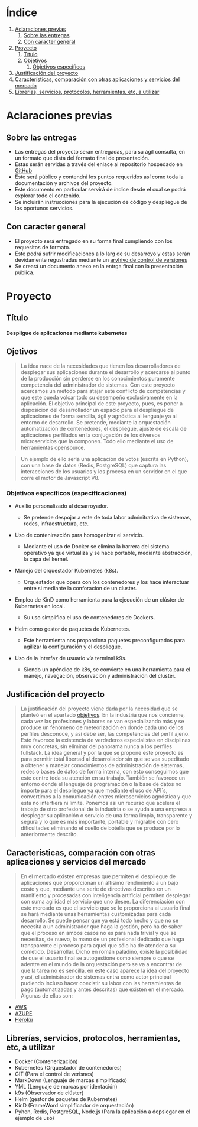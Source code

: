 # **Índice**
 
1. [Aclaraciones previas](#id1)
   1. [Sobre las entregas](#id2)
   2. [Con caracter general](#id3)
2. [Proyecto](#id4)
   1. [Título](#id5)
   2. [Objetivos](#id6)
      1. [Objetivos específicos](#id7)
3. [Justificación del proyecto](#id8)
4. [Características, comparación con otras aplicaciones y servicios del mercado](#id9)
5. [Librerías, servicios, protocolos, herramientas, etc, a utilizar](#id10)

 
<div id='id1'/>
 
# Aclaraciones previas
 
<div id='id2'/>
 
## Sobre las entregas
- Las entregas del proyecto serán entregadas, para su ágil consulta, en un formato que dista del formato final de presentación.
- Estas serán servidas a través del enlace al repositorio  hospedado en [GitHub](https://github.com/HaroldTemple/proyecto)
- Este será público y contendrá los puntos requeridos así como toda la documentación y archivos del proyecto.
- Este documento en particular servirá de índice desde el cual se podrá explorar todo el contenido.
- Se incluirán instrucciones para la ejecución de código y despliegue de los oportunos servicios.
 
<div id='id3'/>
 
## Con caracter general
- El proyecto será entregado en su forma final cumpliendo con los requesitos de formato.
- Este podrá sufrir modificaciones a lo larg de su desarroyo y estas serán devidamente regustradas mediante un [arvhivo de control de versiones](https://github.com/HaroldTemple/proyecto/blob/master/semver.md)
- Se creará un documento anexo en la entrga final con la presentación pública.
 
<div id='id4'/>
 
# Proyecto
 
<div id='id5'/>
 
## Título
 
#### **Despligue de aplicaciones mediante kubernetes**
 
<div id='id6'/>
 
## Ojetivos
 
> La idea nace de la necesidades que tienen los desarrolladores de desplegar sus aplicaciones durante el desarrollo y acercarse al punto de la producción sin perderse en los conocimientos puramente competencia del administrador de sistemas. Con este proyecto acercamos un método para atajar este conflicto de competencias y que este pueda volcar todo su desempeño exclusivamente en la aplicación. El objetivo principal de este proyecto, pues, es poner a disposición del desarrollador un espacio para el despliegue de aplicaciones de forma sencilla, ágil y agnóstica al lenguaje ya al entorno de desarrollo. Se pretende, mediante la orquestación automatización de contenedores, el despliegue, ajuste de escala de aplicaciones perfilados en la conjugación de los diversos microservicios que la componen. Todo ello mediante el uso de herramientas opensource.
 
> Un ejemplo de ello sería una aplicación de votos (escrita en Python), con una base de datos (Redis, PostgreSQL) que captura las interacciones de los usuarios y los procesa en un servidor en el que corre el motor de Javascript V8. 
 
<div id='id7'/>
 
### Objetivos específicos (especificaciones)
 
- Auxilio personalizado al desarroyador.
  - Se pretende despojar a este de toda labor adminitrativa de sistemas, redes, infraestructura, etc.
 
- Uso de contenirazción para homogenizar el servicio.
  - Mediante el uso de Docker se elimina la barrera del sistema operativo ya que virtualiza y se hace portable, mediante abstracción, la capa del kernel.
 
- Manejo del orquestador Kubernetes (k8s).
  - Orquestador que opera con los contenedores y los hace interactuar entre si mediante la conforacion de un cluster.
 
- Empleo de KinD como herramienta para la ejecución de un clúster de Kubernetes en local.
  - Su uso simplifica el uso de contenedores de Dockers.
 
- Helm como gestor de paquetes de Kubernetes.
  - Este herramienta nos proporciona paquetes preconfigurados para agilizar la configuración y el despliegue.
 
- Uso de la interfaz de usuario vía terminal k9s.
  - Siendo un apéndice de k8s, se convierte en una herramienta para el manejo, navegación, observación y administración del cluster.

<div id='id8'/>

## Justificación del proyecto

> La justificación del proyecto viene dada por la necesidad que se planteó en el apartado [objetivos](#id6). En la industria que nos concierne, cada vez las profesiones y labores se van especializando más y se produce un fenómeno de meteorización en donde cada uno de los perfiles desconoce, y así debe ser, las competencias del perfil ajeno. Esto favorece la existencia de verdaderos especialistas en disciplinas muy concretas, sin eliminar del panorama nunca a los perfiles fullstack. La idea general y por la que se propone este proyecto es para permitir total libertad al desarrollador sin que se vea supeditado a obtener y manejar conocimientos de administración de sistemas, redes o bases de datos de forma interna, con esto conseguimos que este centre toda su atención en su trabajo. También se favorece un entorno donde el lenguaje de programación o la base de datos no importe para el despliegue ya que mediante el uso de API´s, convertimos a la comunicación entres microservicios agnóstica y que esta no interfiera ni limite. Ponemos así un recurso que acelera el trabajo de otro profesional de la industria o se ayuda a una empresa a desplegar su aplicación o servicio de una forma limpia, transparente y segura y lo que es más importante, portable y migrable con cero dificultades eliminando el cuello de botella que se produce por lo anteriormente descrito.

<div id='id9'/>

## Características, comparación con otras aplicaciones y servicios del mercado

> En el mercado existen empresas que permiten el despliegue de aplicaciones que proporcionan un altísimo rendimiento a un bajo coste y que, mediante una serie de directivas descritas en un manifiesto y procesadas con inteligencia artificial permiten desplegar con suma agilidad el servicio que uno desee. La diferenciación con este mercado es que el servicio que se le proporciona al usuario final se hará mediante unas herramientas customizadas para cada desarrollo. Se puede pensar que ya está todo hecho y que no se necesita a un administrador que haga la gestión, pero ha de saber que el proceso en ambos casos no es para nada trivial y que se necesitas, de nuevo, la mano de un profesional dedicado que haga transparente el proceso para aquel que sólo ha de atender a su cometido. Desarrollar. Dicho en román paladino, existe la posibilidad de que el usuario final se autogestione como siempre o que se adentre en el mundo de la orquestación pero se va a encontrar de que la tarea no es sencilla, en este caso aparece la idea del proyecto y así, el administrador de sistemas entra como actor principal pudiendo incluso hacer coexistir su labor con las herramientas de pago (automatizadas y antes descritas) que existen en el mercado. Algunas de ellas son:

- [AWS](https://aws.amazon.com/es/)
- [AZURE](https://azure.microsoft.com/es-es/)
- [Heroku](https://id.heroku.com/login)

<div id='id10'/>

## Librerías, servicios, protocolos, herramientas, etc, a utilizar

- Docker (Contenerización)
- Kubernetes (Orquestador de contenedores)
- GIT (Para el control de verisnes)
- MarkDown (Lenguaje de marcas simplificado)
- YML (Lenguaje de marcas por identación)
- k9s (Observador de clúster)
- Helm (gestor de paquetes de Kubernetes)
- KinD (FrameWord simplificador de orquestación)
- Pyhon, Redis, PostgreSQL, Node.js (Para la aplicación a depslegar en el ejemplo de uso)